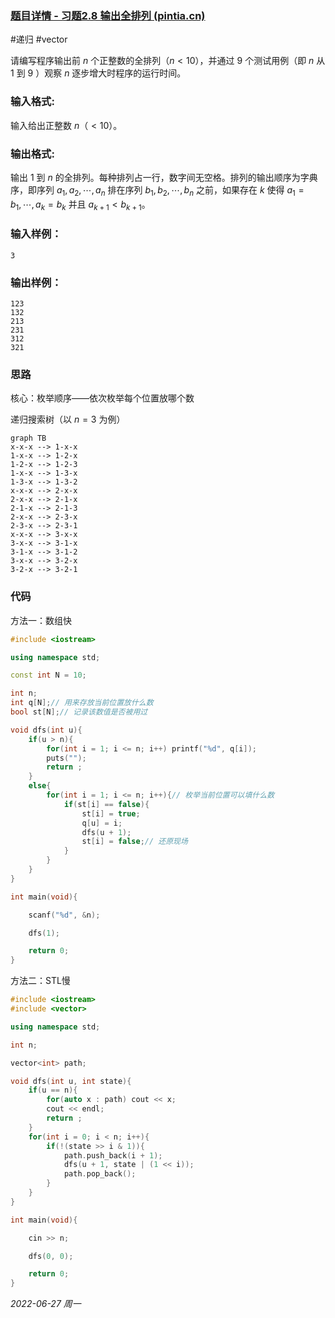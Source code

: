 ### [题目详情 - 习题2.8 输出全排列 (pintia.cn)](https://pintia.cn/problem-sets/434/problems/5811)

#递归 #vector 

请编写程序输出前 $n$ 个正整数的全排列$（n<10）$，并通过 $9$ 个测试用例（即 $n$ 从 $1$ 到 $9$ ）观察 $n$ 逐步增大时程序的运行时间。

### 输入格式:

输入给出正整数 $n（<10）$。

### 输出格式:

输出 $1$ 到 $n$ 的全排列。每种排列占一行，数字间无空格。排列的输出顺序为字典序，即序列 $a_1,a_2,⋯,a_n$ 排在序列 $b_1,b_2,⋯,b_n$ 之前，如果存在 $k$ 使得 $a_1=b_1,⋯,a_k=b_k$ 并且 $a_{k+1}<b_{k+1}$。

### 输入样例：

```in
3
```

### 输出样例：

```out
123
132
213
231
312
321
```

### 思路

核心：枚举顺序——依次枚举每个位置放哪个数

递归搜索树（以 $n = 3$ 为例）

```mermaid
graph TB
x-x-x --> 1-x-x
1-x-x --> 1-2-x
1-2-x --> 1-2-3
1-x-x --> 1-3-x
1-3-x --> 1-3-2
x-x-x --> 2-x-x
2-x-x --> 2-1-x
2-1-x --> 2-1-3
2-x-x --> 2-3-x
2-3-x --> 2-3-1
x-x-x --> 3-x-x
3-x-x --> 3-1-x
3-1-x --> 3-1-2
3-x-x --> 3-2-x
3-2-x --> 3-2-1
```



### 代码

方法一：数组快

```cpp
#include <iostream>

using namespace std;

const int N = 10;

int n;
int q[N];// 用来存放当前位置放什么数
bool st[N];// 记录该数值是否被用过

void dfs(int u){
    if(u > n){
        for(int i = 1; i <= n; i++) printf("%d", q[i]);
        puts("");
        return ;
    }
    else{
        for(int i = 1; i <= n; i++){// 枚举当前位置可以填什么数
            if(st[i] == false){
                st[i] = true;
                q[u] = i;
                dfs(u + 1);
                st[i] = false;// 还原现场
            }
        }
    }
}

int main(void){

    scanf("%d", &n);

    dfs(1);

    return 0;
}
```

方法二：STL慢

```cpp
#include <iostream>
#include <vector>

using namespace std;

int n;

vector<int> path;

void dfs(int u, int state){
    if(u == n){
        for(auto x : path) cout << x;
        cout << endl;
        return ;
    }
    for(int i = 0; i < n; i++){
        if(!(state >> i & 1)){
            path.push_back(i + 1);
            dfs(u + 1, state | (1 << i));
            path.pop_back();
        }
    }
}

int main(void){

    cin >> n;

    dfs(0, 0);

    return 0;
}
```


*2022-06-27 周一*